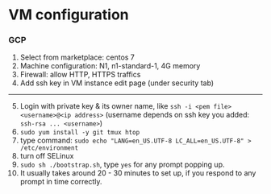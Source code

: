 # VM configuration

### GCP

1. Select from marketplace: centos 7
2. Machine configuration: N1, n1-standard-1, 4G memory
3. Firewall: allow HTTP, HTTPS traffics
4. Add ssh key in VM instance edit page (under security tab)
---
5. Login with private key & its owner name, like `ssh -i <pem file> <username>@<ip address>` 
(username depends on ssh key you added: `ssh-rsa ... <username>`)
6. `sudo yum install -y git tmux htop`
7. type command: `sudo echo "LANG=en_US.UTF-8 LC_ALL=en_US.UTF-8" > /etc/environment`
8. turn off SELinux
9. `sudo sh ./bootstrap.sh`, type `yes` for any prompt popping up.
10. It usually takes around 20 - 30 minutes to set up, if you respond to any prompt in time correctly.

